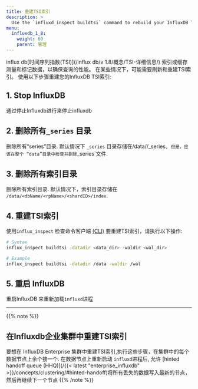 ```yaml
---
title: 重建TSI索引
description: >
  Use the `influxd_inspect buildtsi` command to rebuild your InfluxDB TSI index.
menu:
  influxdb_1_8:
    weight: 60
    parent: 管理
---
```


influx db[时间序列指数(TSI)](/influx db/v 1.8/概念/TSI-详细信息/) 索引或缓存测量和标记数据，以确保查询的性能。 在某些情况下，可能需要刷新和重建TSI索引。 使用以下步骤重建您的InfluxDB TSI索引:

## 1. Stop InfluxDB
通过停止Influxdb进行来停止influxdb

## 2. 删除所有`_series` 目录
删除所有“series”目录.
默认情况下 `_series` 目录存储在/data/<dbName>/_series`,
但是，应该在整个 “data”目录中检查并删除`_series`文件.

## 3. 删除所有索引目录
删除所有索引目录.
默认情况下，索引目录存储在 `/data/<dbName/<rpName>/<shardID>/index`.

## 4. 重建TSI索引
使用`influx_inspect` 检查命令客户端 [(CLI)](/influxdb/v1.8/tools/influx_inspect)
要重建TSI索引，请执行以下操作:

```sh
# Syntax
influx_inspect buildtsi -datadir <data_dir> -waldir <wal_dir>

# Example
influx_inspect buildtsi -datadir /data -waldir /wal
```

## 5. 重启 InfluxDB
重启InfluxDB 来重新加载`influxd`进程

---

{{% note %}}
## 在Influxdb企业集群中重建TSI索引
要想在 InfluxDB Enterprise 集群中重建TSI索引,执行这些步骤，在集群中的每个数据节点上余个接一个. 在数据节点上重新启动 `influxd`进程后, 允许
[hinted handoff queue (HHQ)](/{{< latest "enterprise_influxdb" >}}/concepts/clustering/#hinted-handoff)将所有丢失的数据写入最新的节点，然后再继续下一个节点
{{% /note %}}